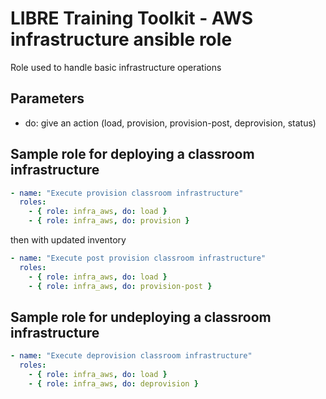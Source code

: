 # LIBRE Training Toolkit - AWS infrastructure ansible role 

Role used to handle basic infrastructure operations


## Parameters

- do: give an action (load, provision, provision-post, deprovision, status)

## Sample role for deploying a classroom infrastructure
```yaml
- name: "Execute provision classroom infrastructure"
  roles:
    - { role: infra_aws, do: load }
    - { role: infra_aws, do: provision }
```
then with updated inventory
```yaml
- name: "Execute post provision classroom infrastructure"
  roles:
    - { role: infra_aws, do: load }
    - { role: infra_aws, do: provision-post }
```

## Sample role for undeploying a classroom infrastructure
```yaml
- name: "Execute deprovision classroom infrastructure"
  roles:
    - { role: infra_aws, do: load }
    - { role: infra_aws, do: deprovision }
```
